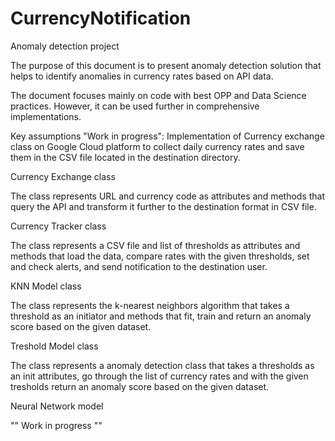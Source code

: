 # CurrencyNotification

Anomaly detection project

The purpose of this document is to present anomaly detection solution
that helps to identify anomalies in currency rates based on API data.

The document focuses mainly on code with best OPP and Data Science
practices. However, it can be used further in comprehensive implementations. 

Key assumptions "Work in progress":
Implementation of Currency exchange class on Google Cloud platform 
to collect daily currency rates and save them in the CSV file located
in the destination directory. 

Currency Exchange class

The class represents URL and currency code as attributes and methods
that query the API and transform it further to the destination format
in CSV file.

Currency Tracker class

The class represents a CSV file and list of thresholds as attributes and methods that load the data,
 compare rates with the given thresholds, set and check alerts, and send notification to the destination user.

 KNN Model class

 The class represents the k-nearest neighbors algorithm that takes a threshold
 as an initiator and methods that fit, train and return an anomaly score based on the given dataset.

 Treshold Model class

 The class represents a anomaly detection class that takes a thresholds as an init attributes, go through the list
 of currency rates and with the given tresholds return an anomaly score based on the given dataset.

 Neural Network model

"" Work in progress ""

